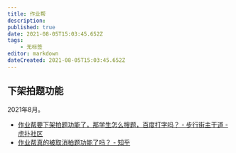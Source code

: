 ```yaml
---
title: 作业帮
description: 
published: true
date: 2021-08-05T15:03:45.652Z
tags:
    - 无标签
editor: markdown
dateCreated: 2021-08-05T15:03:45.652Z
---
```


## 下架拍题功能

2021年8月。

+ [作业帮要下架拍题功能了，那学生怎么搜题，百度打字吗？ - 步行街主干道 - 虎扑社区](https://web.archive.org/web/20210805045743/https://bbs.hupu.com/44583287.html)
+ [作业帮真的被取消拍题功能了吗？ - 知乎](https://web.archive.org/web/20210805045731/https://www.zhihu.com/question/474871798)
